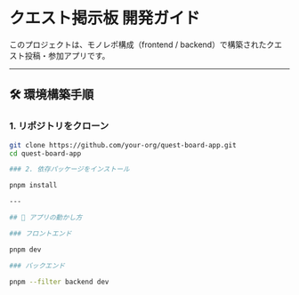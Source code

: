 # クエスト掲示板 開発ガイド

このプロジェクトは、モノレポ構成（frontend / backend）で構築されたクエスト投稿・参加アプリです。

---

## 🛠 環境構築手順

### 1. リポジトリをクローン

```bash
git clone https://github.com/your-org/quest-board-app.git
cd quest-board-app

### 2. 依存パッケージをインストール

pnpm install

---

## 🚀 アプリの動かし方

### フロントエンド

pnpm dev

### バックエンド

pnpm --filter backend dev
